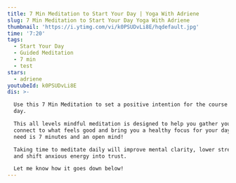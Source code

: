 ```yaml
---
title: 7 Min Meditation to Start Your Day | Yoga With Adriene
slug: 7 Min Meditation to Start Your Day Yoga With Adriene
thumbnail: 'https://i.ytimg.com/vi/k0PSUDvLi8E/hqdefault.jpg'
time: '7:20'
tags:
  - Start Your Day
  - Guided Meditation
  - 7 min
  - test
stars:
  - adriene
youtubeId: k0PSUDvLi8E
dis: >-

  Use this 7 Min Meditation to set a positive intention for the course of your
  day.

  This all levels mindful meditation is designed to help you gather yourself,
  connect to what feels good and bring you a healthy focus for your day. All you
  need is 7 minutes and an open mind!

  Taking time to meditate daily will improve mental clarity, lower stress levels
  and shift anxious energy into trust.

  Let me know how it goes down below!
---
```


